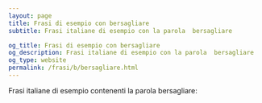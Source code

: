 ```yaml
---
layout: page
title: Frasi di esempio con bersagliare 
subtitle: Frasi italiane di esempio con la parola  bersagliare

og_title: Frasi di esempio con bersagliare 
og_description: Frasi italiane di esempio con la parola  bersagliare
og_type: website
permalink: /frasi/b/bersagliare.html
---
```


Frasi italiane di esempio contenenti la parola bersagliare:



